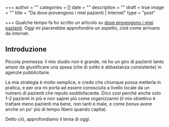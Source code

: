 +++
author = ""
categories = []
date = ""
description = ""
draft = true
image = ""
title = "Da dove provengono i miei pazienti | Internet"
type = "post"

+++
Qualche tempo fa ho scritto un articolo su [dove provengono i miei pazienti](https://fisioterapisti.org/da-dove-provengono-i-miei-pazienti/ "Dove provengono i miei pazienti? Gennaio 2022"). Oggi mi piacerebbe approfondire un aspetto, cioè come arrivano da internet.

## Introduzione

Piccola premessa: il mio studio non è grande, nè ho un giro di pazienti tanto ampio da giustificare una spesa (che di solito è abbastanza consistente) in agenzie pubblicitarie. 

La mia strategia è molto semplice, e credo che chiunque possa metterla in pratica, e per ora mi porta ad essere conosciuta a livello locale da un numero di pazienti che reputo soddisfacente. Dico così perché anche solo 1-2 pazienti in più e non saprei più come organizzarmi (il mio obiettivo è trattare meno pazienti ma bene, non tanti e male, e come bonus avere anche un po' più di tempo libero quando capita).

Detto ciò, approfondiamo il tema di oggi.